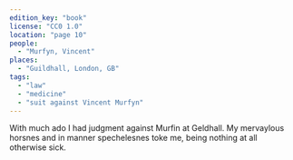 ```yaml
---
edition_key: "book"
license: "CC0 1.0"
location: "page 10"
people:
  - "Murfyn, Vincent"
places:
  - "Guildhall, London, GB"
tags:
  - "law"
  - "medicine"
  - "suit against Vincent Murfyn"
---
```

With much ado I had judgment against Murfin at Geldhall. My
mervaylous horsnes and in manner spechelesnes toke me, being
nothing at all otherwise sick.
